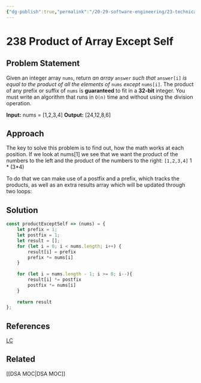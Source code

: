 ```yaml
---
{"dg-publish":true,"permalink":"/20-29-software-engineering/23-technical-fundamentals/23-03-leetcode/238-product-of-array-except-self/","tags":["dsa/array"],"created":"2023-07-24T06:25:12.814-05:00","updated":"2023-10-17T07:54:10.766-05:00"}
---
```


# 238 Product of Array Except Self
## Problem Statement
Given an integer array `nums`, return _an array_ `answer` _such that_ `answer[i]` _is equal to the product of all the elements of_ `nums` _except_ `nums[i]`.
The product of any prefix or suffix of `nums` is **guaranteed** to fit in a **32-bit** integer.
You must write an algorithm that runs in `O(n)` time and without using the division operation.

**Input:** nums = [1,2,3,4]
**Output:** [24,12,8,6]
## Approach
The key to solve this problem is to find out, how the math works at each position. If we look at nums\[1] we see that we want the product of the numbers to the left and the product of the numbers to the right:
`[1,2,3,4]`
1   *   (3\*4)

To do that we can make use of a postfix and a prefix, which tracks the products, as well as an extra results array which will be updated through two loops:
## Solution
```javascript
const productExceptSelf => (nums) = {
	let prefix = 1;
	let postfix = 1;
	let result = [];
	for (let i = 0; i < nums.length; i++) {
		result[i] = prefix
		prefix *= nums[i]
	}
	  
	for (let i = nums.length - 1; i >= 0; i--){
		result[i] *= postfix
		postfix *= nums[i]
	}
	
	return result
};
```
## References
[LC](https://leetcode.com/problems/product-of-array-except-self/)
## Related
[[DSA MOC\|DSA MOC]]